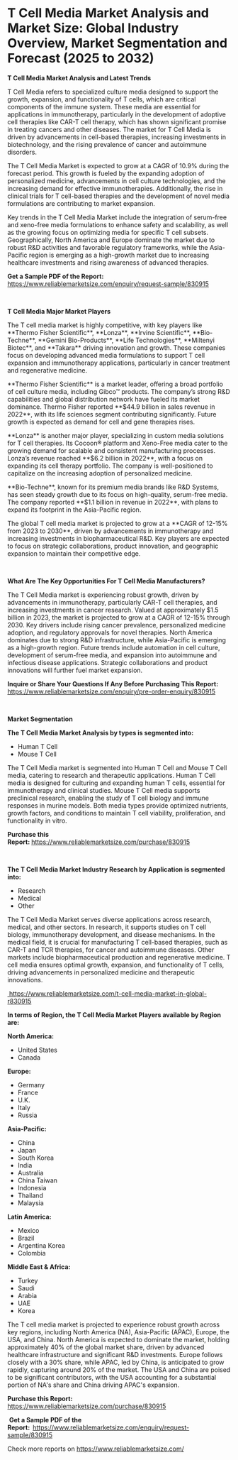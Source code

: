 <p><h1>T Cell Media Market Analysis and Market Size: Global Industry Overview, Market Segmentation and Forecast (2025 to 2032)</h1></p><p><strong>T Cell Media Market Analysis and Latest Trends</strong></p>
<p><p>T Cell Media refers to specialized culture media designed to support the growth, expansion, and functionality of T cells, which are critical components of the immune system. These media are essential for applications in immunotherapy, particularly in the development of adoptive cell therapies like CAR-T cell therapy, which has shown significant promise in treating cancers and other diseases. The market for T Cell Media is driven by advancements in cell-based therapies, increasing investments in biotechnology, and the rising prevalence of cancer and autoimmune disorders.</p><p>The T Cell Media Market is expected to grow at a CAGR of 10.9% during the forecast period. This growth is fueled by the expanding adoption of personalized medicine, advancements in cell culture technologies, and the increasing demand for effective immunotherapies. Additionally, the rise in clinical trials for T cell-based therapies and the development of novel media formulations are contributing to market expansion.</p><p>Key trends in the T Cell Media Market include the integration of serum-free and xeno-free media formulations to enhance safety and scalability, as well as the growing focus on optimizing media for specific T cell subsets. Geographically, North America and Europe dominate the market due to robust R&D activities and favorable regulatory frameworks, while the Asia-Pacific region is emerging as a high-growth market due to increasing healthcare investments and rising awareness of advanced therapies.</p></p>
<p><strong>Get a Sample PDF of the Report:&nbsp;</strong> <a href="https://www.reliablemarketsize.com/enquiry/request-sample/830915?utm_campaign=1143&utm_medium=2&utm_source=Github&utm_content=ia&utm_term=26012025&utm_id=t-cell-media">https://www.reliablemarketsize.com/enquiry/request-sample/830915</a></p>
<p>&nbsp;</p>
<p><strong>T Cell Media Major Market Players</strong></p>
<p><p>The T cell media market is highly competitive, with key players like **Thermo Fisher Scientific**, **Lonza**, **Irvine Scientific**, **Bio-Techne**, **Gemini Bio-Products**, **Life Technologies**, **Miltenyi Biotec**, and **Takara** driving innovation and growth. These companies focus on developing advanced media formulations to support T cell expansion and immunotherapy applications, particularly in cancer treatment and regenerative medicine.</p><p>**Thermo Fisher Scientific** is a market leader, offering a broad portfolio of cell culture media, including Gibco™ products. The company’s strong R&D capabilities and global distribution network have fueled its market dominance. Thermo Fisher reported **$44.9 billion in sales revenue in 2022**, with its life sciences segment contributing significantly. Future growth is expected as demand for cell and gene therapies rises.</p><p>**Lonza** is another major player, specializing in custom media solutions for T cell therapies. Its Cocoon® platform and Xeno-Free media cater to the growing demand for scalable and consistent manufacturing processes. Lonza’s revenue reached **$6.2 billion in 2022**, with a focus on expanding its cell therapy portfolio. The company is well-positioned to capitalize on the increasing adoption of personalized medicine.</p><p>**Bio-Techne**, known for its premium media brands like R&D Systems, has seen steady growth due to its focus on high-quality, serum-free media. The company reported **$1.1 billion in revenue in 2022**, with plans to expand its footprint in the Asia-Pacific region.</p><p>The global T cell media market is projected to grow at a **CAGR of 12-15% from 2023 to 2030**, driven by advancements in immunotherapy and increasing investments in biopharmaceutical R&D. Key players are expected to focus on strategic collaborations, product innovation, and geographic expansion to maintain their competitive edge.</p></p>
<p>&nbsp;</p>
<p><strong>What Are The Key Opportunities For T Cell Media Manufacturers?</strong></p>
<p><p>The T Cell Media market is experiencing robust growth, driven by advancements in immunotherapy, particularly CAR-T cell therapies, and increasing investments in cancer research. Valued at approximately $1.5 billion in 2023, the market is projected to grow at a CAGR of 12-15% through 2030. Key drivers include rising cancer prevalence, personalized medicine adoption, and regulatory approvals for novel therapies. North America dominates due to strong R&D infrastructure, while Asia-Pacific is emerging as a high-growth region. Future trends include automation in cell culture, development of serum-free media, and expansion into autoimmune and infectious disease applications. Strategic collaborations and product innovations will further fuel market expansion.</p></p>
<p><strong>Inquire or Share Your Questions If Any Before Purchasing This Report:</strong> <a href="https://www.reliablemarketsize.com/enquiry/pre-order-enquiry/830915?utm_campaign=1143&utm_medium=2&utm_source=Github&utm_content=ia&utm_term=26012025&utm_id=t-cell-media">https://www.reliablemarketsize.com/enquiry/pre-order-enquiry/830915</a></p>
<p>&nbsp;</p>
<p><strong>Market Segmentation</strong></p>
<p><strong>The T Cell Media Market Analysis by types is segmented into:</strong></p>
<p><ul><li>Human T Cell</li><li>Mouse T Cell</li></ul></p>
<p><p>The T Cell Media market is segmented into Human T Cell and Mouse T Cell media, catering to research and therapeutic applications. Human T Cell media is designed for culturing and expanding human T cells, essential for immunotherapy and clinical studies. Mouse T Cell media supports preclinical research, enabling the study of T cell biology and immune responses in murine models. Both media types provide optimized nutrients, growth factors, and conditions to maintain T cell viability, proliferation, and functionality in vitro.</p></p>
<p><strong>Purchase this Report:&nbsp;</strong><a href="https://www.reliablemarketsize.com/purchase/830915?utm_campaign=1143&utm_medium=2&utm_source=Github&utm_content=ia&utm_term=26012025&utm_id=t-cell-media">https://www.reliablemarketsize.com/purchase/830915</a></p>
<p>&nbsp;</p>
<p><strong>The T Cell Media Market Industry Research by Application is segmented into:</strong></p>
<p><ul><li>Research</li><li>Medical</li><li>Other</li></ul></p>
<p><p>The T Cell Media Market serves diverse applications across research, medical, and other sectors. In research, it supports studies on T cell biology, immunotherapy development, and disease mechanisms. In the medical field, it is crucial for manufacturing T cell-based therapies, such as CAR-T and TCR therapies, for cancer and autoimmune diseases. Other markets include biopharmaceutical production and regenerative medicine. T cell media ensures optimal growth, expansion, and functionality of T cells, driving advancements in personalized medicine and therapeutic innovations.</p></p>
<p><a href="https://www.reliablemarketsize.com/t-cell-media-market-in-global-r830915?utm_campaign=1143&utm_medium=2&utm_source=Github&utm_content=ia&utm_term=26012025&utm_id=t-cell-media">&nbsp;https://www.reliablemarketsize.com/t-cell-media-market-in-global-r830915</a></p>
<p><strong>In terms of Region, the T Cell Media Market Players available by Region are:</strong></p>
<p>
    <p> <strong> North America: </strong>
        <ul>
            <li>United States</li>
            <li>Canada</li>
        </ul>
        </p> 
    <p> <strong> Europe: </strong>
        <ul>
            <li>Germany</li>
            <li>France</li>
            <li>U.K.</li>
            <li>Italy</li>
            <li>Russia</li>
        </ul>
        </p> 
    <p> <strong> Asia-Pacific: </strong>
        <ul>
            <li>China</li>
            <li>Japan</li>
            <li>South Korea</li>
            <li>India</li>
            <li>Australia</li>
            <li>China Taiwan</li>
            <li>Indonesia</li>
            <li>Thailand</li>
            <li>Malaysia</li>
        </ul>
        </p> 
    <p> <strong> Latin America: </strong>
        <ul>
            <li>Mexico</li>
            <li>Brazil</li>
            <li>Argentina Korea</li>
            <li>Colombia</li>
        </ul>
        </p> 
    <p> <strong> Middle East & Africa: </strong>
        <ul>
            <li>Turkey</li>
            <li>Saudi</li>
            <li>Arabia</li>
            <li>UAE</li>
            <li>Korea</li>
        </ul>
    </p>
    </p>
<p><p>The T cell media market is projected to experience robust growth across key regions, including North America (NA), Asia-Pacific (APAC), Europe, the USA, and China. North America is expected to dominate the market, holding approximately 40% of the global market share, driven by advanced healthcare infrastructure and significant R&D investments. Europe follows closely with a 30% share, while APAC, led by China, is anticipated to grow rapidly, capturing around 20% of the market. The USA and China are poised to be significant contributors, with the USA accounting for a substantial portion of NA's share and China driving APAC's expansion.</p></p>
<p><strong>Purchase this Report: </strong><a href="https://www.reliablemarketsize.com/purchase/830915?utm_campaign=1143&utm_medium=2&utm_source=Github&utm_content=ia&utm_term=26012025&utm_id=t-cell-media">https://www.reliablemarketsize.com/purchase/830915</a></p>
<p>&nbsp;<strong>Get a Sample PDF of the Report:&nbsp;&nbsp;</strong><a href="https://www.reliablemarketsize.com/enquiry/request-sample/830915?utm_campaign=1143&utm_medium=2&utm_source=Github&utm_content=ia&utm_term=26012025&utm_id=t-cell-media">https://www.reliablemarketsize.com/enquiry/request-sample/830915</a></p>
<p><strong></strong></p>
<p>Check more reports on <a href="https://www.reliablemarketsize.com/?utm_campaign=1143&utm_medium=2&utm_source=Github&utm_content=ia&utm_term=26012025&utm_id=t-cell-media">https://www.reliablemarketsize.com/</a></p>